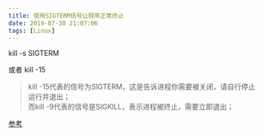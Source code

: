 ```yaml
---
title: 使用SIGTERM信号让程序正常终止
date: 2019-07-30 21:07:06
tags: [Linux]
---
```


kill -s SIGTERM <pid>

或者 kill -15 <pid>

> kill -15代表的信号为SIGTERM，这是告诉进程你需要被关闭，请自行停止运行并退出；  
而kill -9代表的信号是SIGKILL，表示进程被终止，需要立即退出；


[参考](https://www.jianshu.com/p/5729fc095b2a)
